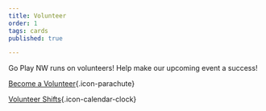 ```yaml
---
title: Volunteer
order: 1
tags: cards
published: true

---
```

Go Play NW runs on volunteers! Help make our upcoming event a success!

[Become a Volunteer](/volunteer){.icon-parachute}

[Volunteer Shifts](/volunteer-shifts){.icon-calendar-clock}